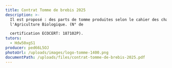 ```yaml
---
title: Contrat Tomme de brebis 2025
description: >-
  Il est proposé : des parts de tomme produites selon le cahier des charges de
  l'Agriculture Biologique. (N° de

  certification ECOCERT: 187102P).
tutors:
  - Hdw50xgS1
producer: ped66L5OJ
photoUrl: /uploads/images/logo-tomme-1400.png
documentPath: /uploads/files/contrat-tomme-de-brebis-2025.pdf
---
```

